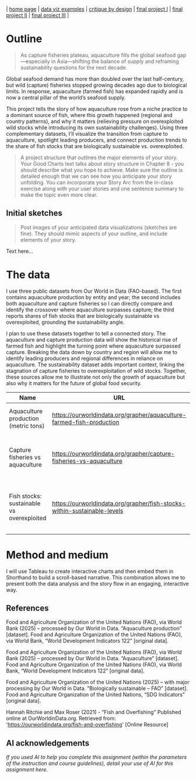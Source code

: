 | [home page](https://yiweiwang89.github.io/YiweiWang_dataviz_portfolio/) | [data viz examples](dataviz-examples) | [critique by design](critique-by-design) | [final project I](final-project-part-one) | [final project II](final-project-part-two) | [final project III](final-project-part-three) |

# Outline
> As capture fisheries plateau, aquaculture fills the global seafood gap—especially in Asia—shifting the balance of supply and reframing sustainability questions for the next decade.

Global seafood demand has more than doubled over the last half-century, but wild (capture) fisheries stopped growing decades ago due to biological limits. In response, aquaculture (farmed fish) has expanded rapidly and is now a central pillar of the world’s seafood supply.

This project tells the story of how aquaculture rose from a niche practice to a dominant source of fish, where this growth happened (regional and country patterns), and why it matters (relieving pressure on overexploited wild stocks while introducing its own sustainability challenges). Using three complementary datasets, I’ll visualize the transition from capture to aquaculture, spotlight leading producers, and connect production trends to the share of fish stocks that are biologically sustainable vs. overexploited.

> A project structure that outlines the major elements of your story.  Your Good Charts text talks about story structure in Chapter 8 - you should describe what you hope to achieve.  Make sure the outline is detailed enough that we can see how you anticipate your story unfolding.  You can incorporate your Story Arc from the in-class exercise along with your user stories and one sentence summary to make the topic even more clear. 

## Initial sketches
> Post images of your anticipated data visualizations (sketches are fine). They should mimic aspects of your outline, and include elements of your story.  

Text here...

# The data
I use three public datasets from Our World in Data (FAO-based). The first contains aquaculture production by entity and year; the second includes both aquaculture and capture fisheries so I can directly compare and identify the crossover where aquaculture surpasses capture; the third reports shares of fish stocks that are biologically sustainable vs overexploited, grounding the sustainability angle.

I plan to use these datasets together to tell a connected story. The aquaculture and capture production data will show the historical rise of farmed fish and highlight the turning point where aquaculture surpassed capture. Breaking the data down by country and region will allow me to identify leading producers and regional differences in reliance on aquaculture. The sustainability dataset adds important context, linking the stagnation of capture fisheries to overexploitation of wild stocks. Together, these sources allow me to illustrate not only the growth of aquaculture but also why it matters for the future of global food security.

| Name | URL | Description |
|------|-----|-------------|
|   Aquaculture production (metric tons)   |  https://ourworldindata.org/grapher/aquaculture-farmed-fish-production   |    Annual aquaculture output by country/region.         |
|   Capture fisheries vs aquaculture   |  https://ourworldindata.org/grapher/capture-fisheries-vs-aquaculture   |    Annual production for both capture and aquaculture by entity.         |
|   Fish stocks: sustainable vs overexploited   |  https://ourworldindata.org/grapher/fish-stocks-within-sustainable-levels   |    Share of fish stocks within sustainable levels vs overexploited (regional series).         |

# Method and medium
I will use Tableau to create interactive charts and then embed them in Shorthand to build a scroll-based narrative. This combination allows me to present both the data analysis and the story flow in an engaging, interactive way.

## References
Food and Agriculture Organization of the United Nations (FAO), via World Bank (2025) – processed by Our World in Data. “Aquaculture production” [dataset]. Food and Agriculture Organization of the United Nations (FAO), via World Bank, “World Development Indicators 122” [original data].  

Food and Agriculture Organization of the United Nations (FAO), via World Bank (2025) – processed by Our World in Data. “Aquaculture” [dataset]. Food and Agriculture Organization of the United Nations (FAO), via World Bank, “World Development Indicators 122” [original data].

Food and Agriculture Organization of the United Nations (2025) – with major processing by Our World in Data. “Biologically sustainable – FAO” [dataset]. Food and Agriculture Organization of the United Nations, “SDG Indicators” [original data].

Hannah Ritchie and Max Roser (2021) - “Fish and Overfishing” Published online at OurWorldinData.org. Retrieved from: 'https://ourworldindata.org/fish-and-overfishing' [Online Resource]

## AI acknowledgements
_If you used AI to help you complete this assignment (within the parameters of the instruction and course guidelines), detail your use of AI for this assignment here._
